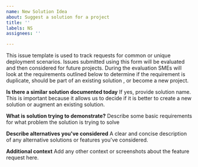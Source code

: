 ```yaml
---
name: New Solution Idea
about: Suggest a solution for a project
title: ''
labels: NS
assignees: ''

---
```


This issue template is used to track requests for common or unique deployment scenarios.  Issues submitted using this form will be evaluated and then considered for future projects.  During the evaluation SMEs will look at the requirements outlined below to determine if the requirement is duplicate, should be part of an existing solution , or become a new project.


**Is there a similar solution documented today**
If yes, provide solution name.  This is important because it allows us to decide if it is better to create a new solution or augment an existing solution.

**What is solution trying to demonstrate?**
Describe some basic requirements for what problem the solution is trying to solve

**Describe alternatives you've considered**
A clear and concise description of any alternative solutions or features you've considered.

**Additional context**
Add any other context or screenshots about the feature request here.

